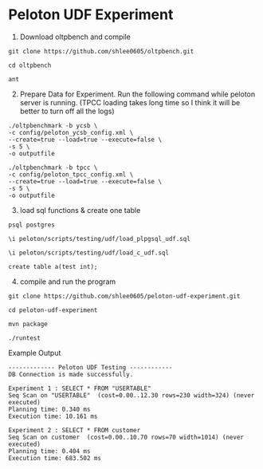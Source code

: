Peloton UDF Experiment
=====

1. Download oltpbench and compile
  ```
  git clone https://github.com/shlee0605/oltpbench.git
  
  cd oltpbench
  
  ant
  ```
2. Prepare Data for Experiment. Run the following command while peloton server is running. (TPCC loading takes long time so I think it will be better to turn off all the logs)
  ```
  ./oltpbenchmark -b ycsb \
  -c config/peloton_ycsb_config.xml \
  --create=true --load=true --execute=false \
  -s 5 \
  -o outputfile
  
  ./oltpbenchmark -b tpcc \
  -c config/peloton_tpcc_config.xml \
  --create=true --load=true --execute=false \
  -s 5 \
  -o outputfile
  ```
3. load sql functions & create one table
```
psql postgres

\i peloton/scripts/testing/udf/load_plpgsql_udf.sql

\i peloton/scripts/testing/udf/load_c_udf.sql

create table a(test int);
```
4. compile and run the program
  ```
  git clone https://github.com/shlee0605/peloton-udf-experiment.git
  
  cd peloton-udf-experiment
  
  mvn package
  
  ./runtest
  ```

Example Output
```
------------- Peloton UDF Testing ------------
DB Connection is made successfully.

Experiment 1 : SELECT * FROM "USERTABLE"
Seq Scan on "USERTABLE"  (cost=0.00..12.30 rows=230 width=324) (never executed)
Planning time: 0.340 ms
Execution time: 10.161 ms

Experiment 2 : SELECT * FROM customer
Seq Scan on customer  (cost=0.00..10.70 rows=70 width=1014) (never executed)
Planning time: 0.404 ms
Execution time: 683.502 ms
```

